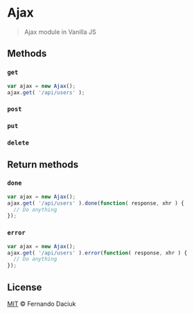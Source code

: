 # Ajax
> Ajax module in Vanilla JS

## Methods

### `get`

```js
var ajax = new Ajax();
ajax.get( '/api/users' );
```

### `post`

### `put`

### `delete`

## Return methods

### `done`

```js
var ajax = new Ajax();
ajax.get( '/api/users' ).done(function( response, xhr ) {
  // Do anything
});
```

### `error`

```js
var ajax = new Ajax();
ajax.get( '/api/users' ).error(function( response, xhr ) {
  // Do anything
});
```

## License

[MIT](https://github.com/fdaciuk/ajax/blob/master/LICENSE.md) © Fernando Daciuk